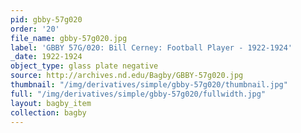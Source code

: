 ```yaml
---
pid: gbby-57g020
order: '20'
file_name: gbby-57g020.jpg
label: 'GBBY 57G/020: Bill Cerney: Football Player - 1922-1924'
_date: 1922-1924
object_type: glass plate negative
source: http://archives.nd.edu/Bagby/GBBY-57g020.jpg
thumbnail: "/img/derivatives/simple/gbby-57g020/thumbnail.jpg"
full: "/img/derivatives/simple/gbby-57g020/fullwidth.jpg"
layout: bagby_item
collection: bagby
---
```

